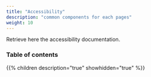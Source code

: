 ```yaml
---
title: "Accessibility"
description: "common components for each pages"
weight: 10
---
```


Retrieve here the accessibility documentation.

### Table of contents

{{% children description="true" showhidden="true" %}}

